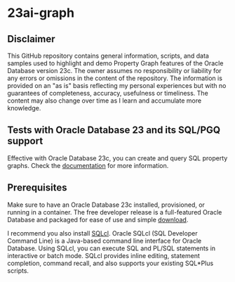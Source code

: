 # 23ai-graph

## Disclaimer

This GitHub repository contains general information, scripts, and data samples used to highlight and demo Property Graph features of the Oracle Database version 23c. The owner assumes no responsibility or liability for any errors or omissions in the content of the repository. The information is provided on an "as is" basis reflecting my personal experiences but with no guarantees of completeness, accuracy, usefulness or timeliness. The content may also change over time as I learn and accumulate more knowledge.

## Tests with Oracle Database 23 and its SQL/PGQ support

Effective with Oracle Database 23c, you can create and query SQL property graphs.
Check the [documentation](https://docs.oracle.com/en/database/oracle/property-graph/23.3/spgdg/sql-property-graphs.html) for more information.

## Prerequisites

Make sure to have an Oracle Database 23c installed, provisioned, or running in a container. The free developer release is a full-featured Oracle Database and packaged for ease of use and simple [download](https://www.oracle.com/uk/database/free/get-started/).

I recommend you also install [SQLcl](https://www.oracle.com/database/sqldeveloper/technologies/sqlcl/download/). Oracle SQLcl (SQL Developer Command Line) is a Java-based command line interface for Oracle Database. Using SQLcl, you can execute SQL and PL/SQL statements in interactive or batch mode. SQLcl provides inline editing, statement completion, command recall, and also supports your existing SQL*Plus scripts.
